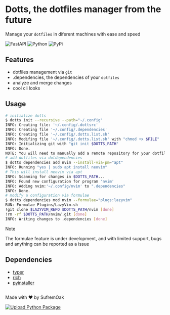 # Dotts, the dotfiles manager from the future
Manage your `dotfiles` in diferent machines with ease and speed

![FastAPI](https://img.shields.io/badge/FastAPI-005571?style=for-the-badge&logo=fastapi) ![Python](https://img.shields.io/badge/python-3670A0?style=for-the-badge&logo=python&logoColor=ffdd54) ![PyPi](https://img.shields.io/badge/pypi-%23ececec.svg?style=for-the-badge&logo=pypi&logoColor=1f73b7)

## Features
- dotfiles management via `git`
- .dependencies, the dependencies of your `dotfiles`
- analyze and merge changes
- cool cli looks

## Usage
```bash
# initialize dotts
$ dotts init --recursive --path="~/.config"
INFO: Creating file: '~/.config/.dottsrc'
INFO: Creating file '~/.config/.dependencies'
INFO: Creating file '~/.config/.dotts.list.sh'
INFO: Modifing file '~/.config/.dotts.list.sh' with "chmod +x $FILE"
INFO: Initializing git with "git init $DOTTS_PATH"
INFO: Done.
NOTE: You will need to manually add a remote repository for your dotfiles.
# add dotfiles via dotdependencies
$ dotts dependencies add nvim --install-via-pm="apt"
INFO: Running "yes | sudo apt install neovim"
# This will install neovim via apt
INFO: Scanning for changes in $DOTTS_PATH...
INFO: Found new configuration for program 'nvim'
INFO: Adding nvim:'~/.config/nvim' to ".dependencies"
INFO: Done.
# modify a configuration via formulae
$ dotts dependencies mod nvim --formulae="plugs:lazyvim"
RUN: Formulae Plugins/LazyVim.sh
!git clone $LAZYVIM_REPO $DOTTS_PATH/nvim [done]
!rm -rf $DOTTS_PATH/nvim/.git [done]
INFO: Writing changes to .dependencies [done]
```

> [!NOTE]
> The formulae feature is under development, and with limited support, bugs and anything can be reported as a issue

## Dependencies
- [typer](https://typer.tiangolo.com/)
- [rich](https://github.com/Textualize/rich)
- [pyinstaller](https://pyinstaller.org/en/stable/)

##

Made with ❤ by SufremOak

[![Upload Python Package](https://github.com/SufremOak/dotts/actions/workflows/python-publish.yml/badge.svg)](https://github.com/SufremOak/dotts/actions/workflows/python-publish.yml)
